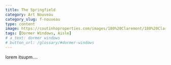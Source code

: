 ```yaml
---
title: The Springfield
category: Art Nouveau
category_slug: f-nouveau
type: content
image: https://coutinhoproperties.com/images/180%20Claremont/180%20Claremont%20Ave_circa%201940.jpg
tags: [Dormer Windows, Aisle]
# a_text: dormer windows
# button_url: /glossary/#dormer-windows
---
```


lorem itsupm....
